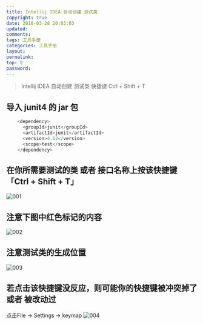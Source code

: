 ```yaml
---
title: Intellij IDEA 自动创建 测试类
copyright: true
date: 2018-03-28 20:03:03
updated:
comments:
tags: 工具手册
categories: 工具手册
layout:
permalink:
top: 0
password:
---
```


<blockquote class="blockquote-center">Intellij IDEA 自动创建 测试类 快捷键 Ctrl + Shift + T</blockquote>

<!-- more -->

## 导入 junit4 的 jar 包
```java
    <dependency>
      <groupId>junit</groupId>
      <artifactId>junit</artifactId>
      <version>4.12</version>
      <scope>test</scope>
    </dependency>
```

## 在你所需要测试的类 或者 接口名称上按该快捷键 「Ctrl + Shift + T」
![001](/upload_image/idea_test01.png "001")

## 注意下图中红色标记的内容
![002](/upload_image/idea_test02.png "002")

## 注意测试类的生成位置
![003](/upload_image/idea_test03.png "003")

## 若点击该快捷键没反应，则可能你的快捷键被冲突掉了 或者 被改动过
点击File -> Settings -> keymap
![004](/upload_image/idea_test04.png "004")




